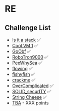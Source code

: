 # RE

## Challenge List
- [Is it a stack](https://github.com/MasonCompetitiveCyber/PatriotCTF-2022/raw/main/RE/is_it_a_stack) ✅
- [Cool VM 1](https://github.com/MasonCompetitiveCyber/PatriotCTF-2022/raw/main/RE/cool_vm_1) ✅
- [GoObf](https://github.com/MasonCompetitiveCyber/PatriotCTF-2022/raw/main/RE/GoObf) ✅
- [RoboTron9000](https://github.com/MasonCompetitiveCyber/PatriotCTF-2022/raw/main/RE/RoboTron9000) ✅
- [PeeWhySea](https://github.com/MasonCompetitiveCyber/PatriotCTF-2022/raw/main/RE/PeeWhySea) ✅
- [flowing](https://github.com/MasonCompetitiveCyber/PatriotCTF-2022/raw/main/RE/flowing) ✅
- [fishyfish](https://github.com/MasonCompetitiveCyber/PatriotCTF-2022/raw/main/RE/fishyfish) ✅
- [crackme](https://github.com/MasonCompetitiveCyber/PatriotCTF-2022/raw/main/RE/crackme) ✅
- [OverComplicated](https://github.com/MasonCompetitiveCyber/PatriotCTF-2022/raw/main/RE/OverComplicated) ✅
- [SOLID_securITY](https://github.com/MasonCompetitiveCyber/PatriotCTF-2022/raw/main/RE/SOLID_SecurITY) ✅
- [String Cheese](StringCheese) ✅
- [TBA]() - XXX points
